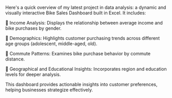 Here's a quick overview of my latest project in data analysis: a dynamic and visually interactive Bike Sales Dashboard built in Excel. It includes:

🔹 Income Analysis: Displays the relationship between average income and bike purchases by gender.

🔹 Demographics: Highlights customer purchasing trends across different age groups (adolescent, middle-aged, old).

🔹 Commute Patterns: Examines bike purchase behavior by commute distance.

🔹 Geographical and Educational Insights: Incorporates region and education levels for deeper analysis.

This dashboard provides actionable insights into customer preferences, helping businesses strategize effectively.
